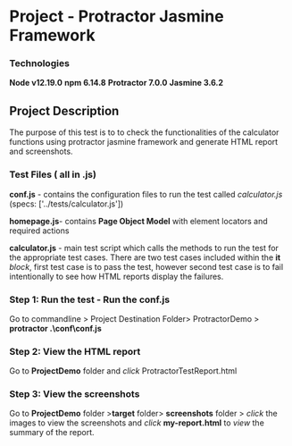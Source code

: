# Project - Protractor Jasmine Framework 

### Technologies

**Node v12.19.0**
**npm 6.14.8**
**Protractor 7.0.0**
**Jasmine 3.6.2**

## Project Description
The purpose of this test is to to check the functionalities of the calculator functions using protractor jasmine framework and generate HTML report and screenshots.

### Test Files ( all in .js)
**conf.js** - contains the configuration files to run the test called *calculator.js* (specs: ['../tests/calculator.js'])

**homepage.js**- contains **Page Object Model** with element locators and required actions

**calculator.js** - main test script which calls the methods to run the test for the appropriate test cases.  There are two test cases included within the **it** *block*, first test case is to pass the test, however second test case is to fail intentionally to see how HTML reports display the failures.

### Step 1: Run the test - Run the conf.js
Go to commandline > Project Destination Folder> ProtractorDemo > **protractor .\conf\conf.js**

### Step 2: View the HTML report 
Go to **ProjectDemo** folder and *click* ProtractorTestReport.html 

### Step 3: View the screenshots
Go to **ProjectDemo** folder >**target** folder> **screenshots** folder > *click* the images to view the screenshots
and *click* **my-report.html** to *view* the summary of the report.
